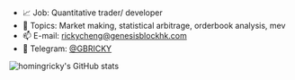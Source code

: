 




- :chart_with_upwards_trend: Job: Quantitative trader/ developer
- :pushpin: Topics: Market making, statistical arbitrage, orderbook analysis, mev
- 📫 E-mail: rickycheng@genesisblockhk.com
- 💬 Telegram: [@GBRICKY](https://t.me/GBRICKY)


![homingricky's GitHub stats](https://github-readme-stats.vercel.app/api?username=homingricky&count_private=true&show_icons=true&theme=tokyonight&include_all_commits=true)
